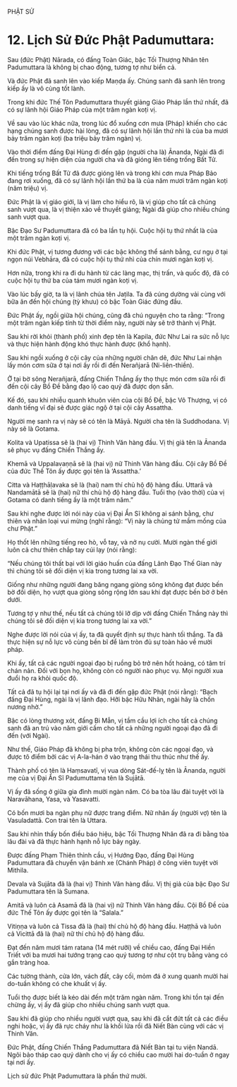 PHẬT SỬ

# 12. Lịch Sử Đức Phật Padumuttara:

Sau (đức Phật) Nārada, có đấng Toàn Giác, bậc Tối Thượng Nhân tên Padumuttara là không bị chao động, tương tợ như biển cả.

Và đức Phật đã sanh lên vào kiếp Maṇḍa ấy. Chúng sanh đã sanh lên trong kiếp ấy là vô cùng tốt lành.

Trong khi đức Thế Tôn Padumuttara thuyết giảng Giáo Pháp lần thứ nhất, đã có sự lãnh hội Giáo Pháp của một trăm ngàn koṭi vị.

Về sau vào lúc khác nữa, trong lúc đổ xuống cơn mưa (Pháp) khiến cho các hạng chúng sanh được hài lòng, đã có sự lãnh hội lần thứ nhì là của ba mươi bảy trăm ngàn koṭi (ba triệu bảy trăm ngàn) vị.

Vào thời điểm đấng Đại Hùng đi đến gặp (người cha là) Ānanda, Ngài đã đi đến trong sự hiện diện của người cha và đã gióng lên tiếng trống Bất Tử.

Khi tiếng trống Bất Tử đã được gióng lên và trong khi cơn mưa Pháp Bảo đang rơi xuống, đã có sự lãnh hội lần thứ ba là của năm mươi trăm ngàn koṭi (năm triệu) vị.

Đức Phật là vị giáo giới, là vị làm cho hiểu rõ, là vị giúp cho tất cả chúng sanh vượt qua, là vị thiện xảo về thuyết giảng; Ngài đã giúp cho nhiều chúng sanh vượt qua.

Bậc Đạo Sư Padumuttara đã có ba lần tụ hội. Cuộc hội tụ thứ nhất là của một trăm ngàn koṭi vị.

Khi đức Phật, vị tương đương với các bậc không thể sánh bằng, cư ngụ ở tại ngọn núi Vebhāra, đã có cuộc hội tụ thứ nhì của chín mươi ngàn koṭi vị.

Hơn nữa, trong khi ra đi du hành từ các làng mạc, thị trấn, và quốc độ, đã có cuộc hội tụ thứ ba của tám mươi ngàn koṭi vị.

Vào lúc bấy giờ, ta là vị lãnh chúa tên Jaṭila. Ta đã cúng dường vải cùng với bữa ăn đến hội chúng (tỳ khưu) có bậc Toàn Giác đứng đầu.

Đức Phật ấy, ngồi giữa hội chúng, cũng đã chú nguyện cho ta rằng: “Trong một trăm ngàn kiếp tính từ thời điểm này, người này sẽ trở thành vị Phật.

Sau khi rời khỏi (thành phố) xinh đẹp tên là Kapila, đức Như Lai ra sức nỗ lực và thực hiện hành động khó thực hành được (khổ hạnh).

Sau khi ngồi xuống ở cội cây của những người chăn dê, đức Như Lai nhận lấy món cơm sữa ở tại nơi ấy rồi đi đến Nerañjarā (Ni-liên-thiền).

Ở tại bờ sông Nerañjarā, đấng Chiến Thắng ấy thọ thực món cơm sữa rồi đi đến cội cây Bồ Đề bằng đạo lộ cao quý đã được dọn sẵn.

Kế đó, sau khi nhiễu quanh khuôn viên của cội Bồ Đề, bậc Vô Thượng, vị có danh tiếng vĩ đại sẽ được giác ngộ ở tại cội cây Assattha.

Người mẹ sanh ra vị này sẽ có tên là Māyā. Người cha tên là Suddhodana. Vị này sẽ là Gotama.

Kolita và Upatissa sẽ là (hai vị) Thinh Văn hàng đầu. Vị thị giả tên là Ānanda sẽ phục vụ đấng Chiến Thắng ấy.

Khemā và Uppalavaṇṇā sẽ là (hai vị) nữ Thinh Văn hàng đầu. Cội cây Bồ Đề của đức Thế Tôn ấy được gọi tên là ‘Assattha.’

Citta và Haṭṭhāḷavaka sẽ là (hai) nam thí chủ hộ độ hàng đầu. Uttarā và Nandamātā sẽ là (hai) nữ thí chủ hộ độ hàng đầu. Tuổi thọ (vào thời) của vị Gotama có danh tiếng ấy là một trăm năm.”

Sau khi nghe được lời nói này của vị Đại Ẩn Sĩ không ai sánh bằng, chư thiên và nhân loại vui mừng (nghĩ rằng): “Vị này là chủng tử mầm mống của chư Phật.”

Họ thốt lên những tiếng reo hò, vỗ tay, và nở nụ cười. Mười ngàn thế giới luôn cả chư thiên chắp tay cúi lạy (nói rằng):

“Nếu chúng tôi thất bại với lời giáo huấn của đấng Lãnh Đạo Thế Gian này thì chúng tôi sẽ đối diện vị kia trong tương lai xa vời.

Giống như những người đang băng ngang giòng sông không đạt được bến bờ đối diện, họ vượt qua giòng sông rộng lớn sau khi đạt được bến bờ ở bên dưới.

Tương tợ y như thế, nếu tất cả chúng tôi lỡ dịp với đấng Chiến Thắng này thì chúng tôi sẽ đối diện vị kia trong tương lai xa vời.”

Nghe được lời nói của vị ấy, ta đã quyết định sự thực hành tối thắng. Ta đã thực hiện sự nỗ lực vô cùng bền bĩ để làm tròn đủ sự toàn hảo về mười pháp.

Khi ấy, tất cả các người ngoại đạo bị ruồng bỏ trở nên hốt hoảng, có tâm trí chán nản. Đối với bọn họ, không còn có người nào phục vụ. Mọi người xua đuổi họ ra khỏi quốc độ.

Tất cả đã tụ hội lại tại nơi ấy và đã đi đến gặp đức Phật (nói rằng): “Bạch đấng Đại Hùng, ngài là vị lãnh đạo. Hỡi bậc Hữu Nhãn, ngài hãy là chốn nương nhờ.”

Bậc có lòng thương xót, đấng Bi Mẫn, vị tầm cầu lợi ích cho tất cả chúng sanh đã an trú vào năm giới cấm cho tất cả những người ngoại đạo đã đi đến (với Ngài).

Như thế, Giáo Pháp đã không bị pha trộn, không còn các ngoại đạo, và được tô điểm bởi các vị A-la-hán ở vào trạng thái thu thúc như thế ấy.

Thành phố có tên là Haṃsavatī, vị vua dòng Sát-đế-lỵ tên là Ānanda, người mẹ của vị Đại Ẩn Sĩ Padumuttama tên là Sujātā.

Vị ấy đã sống ở giữa gia đình mười ngàn năm. Có ba tòa lâu đài tuyệt vời là Naravāhana, Yasa, và Yasavatti.

Có bốn mươi ba ngàn phụ nữ được trang điểm. Nữ nhân ấy (người vợ) tên là Vasuladattā. Con trai tên là Uttara.

Sau khi nhìn thấy bốn điều báo hiệu, bậc Tối Thượng Nhân đã ra đi bằng tòa lâu đài và đã thực hành hạnh nỗ lực bảy ngày.

Được đấng Phạm Thiên thỉnh cầu, vị Hướng Đạo, đấng Đại Hùng Padumuttara đã chuyển vận bánh xe (Chánh Pháp) ở công viên tuyệt vời Mithila.

Devala và Sujāta đã là (hai vị) Thinh Văn hàng đầu. Vị thị giả của bậc Đạo Sư Padumuttara tên là Sumana.

Amitā và luôn cả Asamā đã là (hai vị) nữ Thinh Văn hàng đầu. Cội Bồ Đề của đức Thế Tôn ấy được gọi tên là “Salala.”

Vitiṇṇa và luôn cả Tissa đã là (hai) thí chủ hộ độ hàng đầu. Haṭṭhā và luôn cả Vicittā đã là (hai) nữ thí chủ hộ độ hàng đầu.

Đạt đến năm mươi tám ratana (14 mét rưỡi) về chiều cao, đấng Đại Hiền Triết với ba mươi hai tướng trạng cao quý tương tợ như cột trụ bằng vàng có gắn tràng hoa.

Các tường thành, cửa lớn, vách đất, cây cối, mỏm đá ở xung quanh mười hai do-tuần không có che khuất vị ấy.

Tuổi thọ được biết là kéo dài đến một trăm ngàn năm. Trong khi tồn tại đến chừng ấy, vị ấy đã giúp cho nhiều chúng sanh vượt qua.

Sau khi đã giúp cho nhiều người vượt qua, sau khi đã cắt đứt tất cả các điều nghi hoặc, vị ấy đã rực cháy như là khối lửa rồi đã Niết Bàn cùng với các vị Thinh Văn.

Đức Phật, đấng Chiến Thắng Padumuttara đã Niết Bàn tại tu viện Nandā. Ngôi bảo tháp cao quý dành cho vị ấy có chiều cao mười hai do-tuần ở ngay tại nơi ấy.

Lịch sử đức Phật Padumuttara là phần thứ mười.
